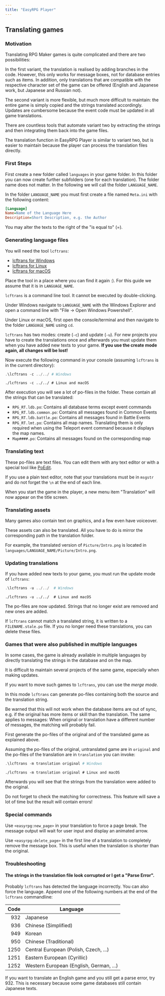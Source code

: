 ```yaml
---
title: "EasyRPG Player"
---
```


<div class="info" markdown="1">

## Translating games

### Motivation

Translating RPG Maker games is quite complicated and there are two possibilities:

In the first variant, the translation is realised by adding branches in the code. However, this only works for message boxes, not for database entries such as items. In addition, only translations that are compatible with the respective character set of the game can be offered (English and Japanese work, but Japanese and Russian not).

The second variant is more flexible, but much more difficult to maintain: the entire game is simply copied and the strings translated accordingly. Updates are cumbersome because the event code must be updated in all game translations.

There are countless tools that automate variant two by extracting the strings and then integrating them back into the game files.

The translation function in EasyRPG Player is similar to variant two, but is easier to maintain because the player can process the translation files directly.

### First Steps

First create a new folder called ``languages`` in your game folder. In this folder you can now create further subfolders (one for each translation). The folder name does not matter. In the following we will call the folder ``LANGUAGE_NAME``.

In the folder ``LANGUAGE_NAME`` you must first create a file named ``Meta.ini`` with the following content:

~~~ ini
[Language]
Name=Name of the Language Here
Description=Short Description, e.g. the Author
~~~

You may alter the texts to the right of the "is equal to" (=).

### Generating language files

You will need the tool ``lcftrans``:

  * [lcftrans for Windows](https://ci.easyrpg.org/job/tools-win32/lastSuccessfulBuild/artifact/bin/lcftrans.exe)
  * [lcftrans for Linux](https://ci.easyrpg.org/job/tools-linux/lastSuccessfulBuild/artifact/lcftrans.tar.gz)
  * [lcftrans for macOS](https://ci.easyrpg.org/job/tools-macos/lastSuccessfulBuild/artifact/bin/lcftrans)

Place the tool in a place where you can find it again :). For this guide we assume that it is in ``LANGUAGE_NAME``.

``lcftrans`` is a command line tool. It cannot be executed by double-clicking.

Under Windows navigate to ``LANGUAGE_NAME`` with the Windows Explorer and open a command line with "File → Open Windows Powershell".

Under Linux or macOS, first open the console/terminal and then navigate to the folder ``LANGUAGE_NAME`` using ``cd``.

``lcftrans`` has two modes: create (``-c``) and update (``-u``). For new projects you have to create the translations once and afterwards you must update them when you have added new texts to your game. **If you use the create mode again, all changes will be lost!**

Now execute the following command in your console (assuming ``lcftrans`` is in the current directory):

~~~ powershell
.\lcftrans -c ../../ # Windows
~~~
~~~ shell
./lcftrans -c ../../ # Linux and macOS
~~~

After execution you will see a lot of po-files in the folder. These contain all the strings that can be translated:

  * ``RPG_RT.ldb.po``: Contains all database terms except event commands
  * ``RPG_RT.ldb.common.po``: Contains all messages found in Common Events
  * ``RPG_RT.ldb.battle.po``: Contains all messages found in Battle Events
  * ``RPG_RT.lmt.po``: Contains all map names. Translating them is only required when using the Teleport event command because it displays the map names.
  * ``Map####.po``: Contains all messages found on the corresponding map

### Translating text

These po-files are text files. You can edit them with any text editor or with a special tool like [PoEdit](https://poedit.net/).

If you use a plain text editor, note that your translations must be in ``msgstr`` and do not forget the ``\n`` at the end of each line.

When you start the game in the player, a new menu item "Translation" will now appear on the title screen.

### Translating assets

Many games also contain text on graphics, and a few even have voiceover.

These assets can also be translated. All you have to do is mirror the corresponding path in the translation folder.

For example, the translated version of ``Picture/Intro.png`` is located in ``languages/LANGUAGE_NAME/Picture/Intro.png``.

### Updating translations

If you have added new texts to your game, you must run the update mode of ``lcftrans``:

~~~ powershell
.\lcftrans -u ../../  # Windows
~~~
~~~ shell
./lcftrans -u ../../  # Linux and macOS
~~~

The po-files are now updated. Strings that no longer exist are removed and new ones are added.

If ``lcftrans`` cannot match a translated string, it is written to a ``FILENAME.stale.po`` file. If you no longer need these translations, you can delete these files.

### Games that were also published in multiple languages

In some cases, the game is already available in multiple languages by directly translating the strings in the database and on the map.

It is difficult to maintain several projects of the same game, especially when making updates.

If you want to move such games to ``lcftrans``, you can use the _merge mode_.

In this mode  ``lcftrans`` can generate po-files containing both the source and the translation string.

Be warned that this will not work when the database items are out of sync, e.g. if the original has more items or skill than the translation. The same applies to messages: When original or translation have a different number of messages, the matching will probably fail.

First generate the po-files of the original and of the translated game as explained above.

Assuming the po-files of the original, untranslated game are in ``original`` and the po-files of the translation are in ``translation`` you can invoke:

~~~ powershell
.\lcftrans -m translation original # Windows
~~~
~~~ shell
./lcftrans -m translation original # Linux and macOS
~~~

Afterwards you will see that the strings from the translation were added to the original.

Do not forget to check the matching for correctness. This feature will save a lot of time but the result will contain errors!

### Special commands

Use ``<easyrpg:new_page>`` in your translation to force a page break. The message output will wait for user input and display an animated arrow.

Use ``<easyrpg:delete_page>`` in the first line of a translation to completely remove the message box. This is useful when the translation is shorter than the original.

### Troubleshooting

#### The strings in the translation file look corrupted or I get a "Parse Error".

Probably ``lcftrans`` has detected the language incorrectly. You can also force the language. Append one of the following numbers at the end of the ``lcftrans`` commandline:

| Code | Language                                |
|-----:|-----------------------------------------|
| 932  | Japanese                                |
| 936  | Chinese (Simplified)                    |
| 949  | Korean                                  |
| 950  | Chinese (Traditional)                   |
| 1250 | Central European (Polish, Czech, ...)   |
| 1251 | Eastern European (Cyrillic)             |
| 1252 | Western European (English, German, ...) |

If you want to translate an English game and you still get a parse error, try 932. This is necessary because some game databases still contain Japanese texts.

</div>
